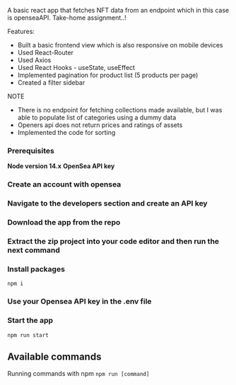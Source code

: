 A basic react app that fetches NFT data from an endpoint which in this case is openseaAPI. Take-home assignment..!

Features:

- Built a basic frontend view which is also responsive on mobile devices
- Used React-Router
- Used Axios
- Used React Hooks - useState, useEffect
- Implemented pagination for product list (5 products per page)
- Created a filter sidebar

NOTE

- There is no endpoint for fetching collections made available, but I was able to populate list of categories using a dummy data
- Openers api does not return prices and ratings of assets
- Implemented the code for sorting 


### Prerequisites

**Node version 14.x**
**OpenSea API key**

### Create an account with opensea

### Navigate to the developers section and create an API key

### Download the app from the repo 

### Extract the zip project into your code editor and then run the next command

### Install packages

```shell
npm i
```
### Use your Opensea API key in the .env file

### Start the app

```shell
npm run start
```

## Available commands

Running commands with npm `npm run [command]`

